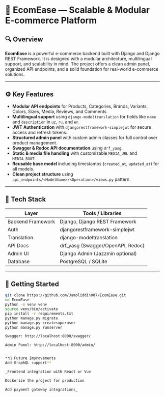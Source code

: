 # 🛒 EcomEase — Scalable & Modular E-commerce Platform

## 🔍 Overview

**EcomEase** is a powerful e-commerce backend built with Django and Django REST Framework. It is designed with a modular architecture, multilingual support, and scalability in mind. The project offers a clean admin panel, organized API endpoints, and a solid foundation for real-world e-commerce solutions.

---

## ⚙️ Key Features

- **Modular API endpoints** for Products, Categories, Brands, Variants, Colors, Sizes, Media, Reviews, and Comments.
- **Multilingual support** using `django-modeltranslation` for fields like `name` and `description` in `uz`, `ru`, and `en`.
- **JWT Authentication** with `djangorestframework-simplejwt` for secure access and refresh tokens.
- **Structured admin panel** with custom admin classes for full control over product management.
- **Swagger & Redoc API documentation** using `drf_yasg`.
- **Static & media file handling** with customizable `MEDIA_URL` and `MEDIA_ROOT`.
- **Reusable base model** including timestamps (`created_at`, `updated_at`) for all models.
- **Clean project structure** using `api_endpoints/<ModelName>/<Operation>/views.py` pattern.

---

## 🧰 Tech Stack

| Layer            | Tools / Libraries                        |
|------------------|------------------------------------------|
| Backend Framework| Django, Django REST Framework            |
| Auth             | djangorestframework-simplejwt            |
| Translation      | django-modeltranslation                  |
| API Docs         | drf_yasg (Swagger/OpenAPI, Redoc)        |
| Admin UI         | Django Admin (Jazzmin optional)          |
| Database         | PostgreSQL / SQLite                      |

---

## 🚀 Getting Started

```bash
git clone https://github.com/Jamoliddin007/EcomEase.git
cd EcomEase
python -m venv venv
source venv/bin/activate
pip install -r requirements.txt
python manage.py migrate
python manage.py createsuperuser
python manage.py runserver

Swagger: http://localhost:8000/swagger/

Admin Panel: http://localhost:8000/admin/


**🎯 Future Improvements
Add GraphQL support**

_Frontend integration with React or Vue

Dockerize the project for production

Add payment gateway integrations_

